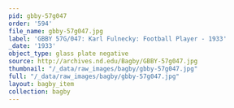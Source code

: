 ```yaml
---
pid: gbby-57g047
order: '594'
file_name: gbby-57g047.jpg
label: 'GBBY 57G/047: Karl Fulnecky: Football Player - 1933'
_date: '1933'
object_type: glass plate negative
source: http://archives.nd.edu/Bagby/GBBY-57g047.jpg
thumbnail: "/_data/raw_images/bagby/gbby-57g047.jpg"
full: "/_data/raw_images/bagby/gbby-57g047.jpg"
layout: bagby_item
collection: bagby
---
```


